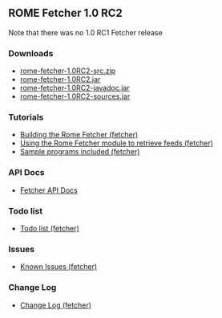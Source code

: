 ## ROME Fetcher 1.0 RC2

Note that there was no 1.0 RC1 Fetcher release

### Downloads

-   [rome-fetcher-1.0RC2-src.zip](./rome-fetcher-1.0RC2-src.zip)
-   [rome-fetcher-1.0RC2.jar](./rome-fetcher-1.0RC2.jar)
-   [rome-fetcher-1.0RC2-javadoc.jar](./rome-fetcher-1.0RC2-javadoc.jar)
-   [rome-fetcher-1.0RC2-sources.jar](./rome-fetcher-1.0RC2-sources.jar)

### Tutorials

-   [Building the Rome Fetcher
    (fetcher)](../BuildingTheRomeFetcher.html)
-   [Using the Rome Fetcher module to retrieve feeds
    (fetcher)](../UsingTheRomeFetcherModuleToRetrieveFeeds.html)
-   [Sample programs included (fetcher)](../SampleProgramsIncluded.html)

### API Docs

-   [Fetcher API Docs](./rome-fetcher-1.0RC2-javadoc.jar)

### Todo list

-   [Todo list (fetcher)](../TodoList.html)

### Issues

-   [Known Issues (fetcher)](../KnownIssues.html)

### Change Log

-   [Change Log (fetcher)](../ChangeLog.html)

